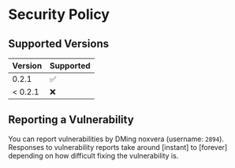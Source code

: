 # Security Policy

## Supported Versions

| Version | Supported          |
| ------- | ------------------ |
| 0.2.1   | :white_check_mark: |
| < 0.2.1 | :x:                |

## Reporting a Vulnerability

You can report vulnerabilities by DMing noxvera (username: `2894`). 
Responses to vulnerability reports take around \[instant\] to
\[forever\] depending on how difficult fixing the vulnerability is.